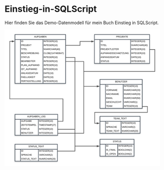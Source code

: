 # Einstieg-in-SQLScript

Hier finden Sie das Demo-Datenmodell für mein Buch Einstieg in SQLScript. 

![Übersicht](https://github.com/captainabap/Einstieg-in-SQLScript/blob/master/A02_Demo_Datenmodell.png)
